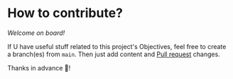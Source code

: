 # How to contribute?

*Welcome on board!*

If U have useful stuff related to this project's Objectives, feel free to create a branch(es) from `main`. Then just add content and [Pull request](https://github.com/codez0mb1e/resistance/pulls) changes.

Thanks in advance :tada:!
